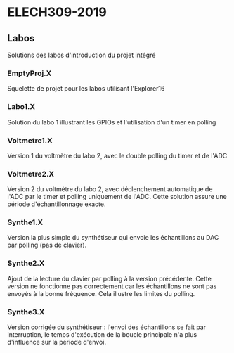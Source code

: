 # ELECH309-2019
## Labos
Solutions des labos d'introduction du projet intégré

### EmptyProj.X
Squelette de projet pour les labos utilisant l'Explorer16

### Labo1.X
Solution du labo 1 illustrant les GPIOs et l'utilisation d'un timer en polling

### Voltmetre1.X
Version 1 du voltmètre du labo 2, avec le double polling du timer et de l'ADC

### Voltmetre2.X
Version 2 du voltmètre du labo 2, avec déclenchement automatique de l'ADC par le timer et polling uniquement de l'ADC.
Cette solution assure une période d'échantillonnage exacte.

### Synthe1.X
Version la plus simple du synthétiseur qui envoie les échantillons au DAC par polling (pas de clavier).

### Synthe2.X
Ajout de la lecture du clavier par polling  à la version précédente.
Cette version ne fonctionne pas correctement car les échantillons ne sont pas envoyés à la bonne fréquence.
Cela illustre les limites du polling.

### Synthe3.X
Version corrigée du synthétiseur : l'envoi des échantillons se fait par interruption, le temps d'exécution de la boucle principale
n'a plus d'influence sur la période d'envoi.

